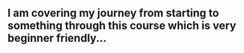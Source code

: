 ## I am covering my journey from starting to something through this course which is very beginner friendly...
